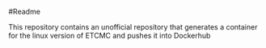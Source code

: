 #Readme

This repository contains an unofficial repository that generates a container for the linux version of ETCMC and pushes it into Dockerhub
